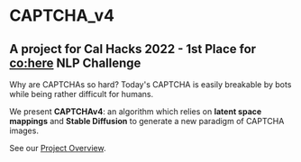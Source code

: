 # CAPTCHA_v4
## A project for Cal Hacks 2022 - 1st Place for [co:here](https://cohere.ai/) NLP Challenge

Why are CAPTCHAs so hard? 
Today's CAPTCHA is easily breakable by bots while being rather difficult for humans. 

We present **CAPTCHAv4**: an algorithm which relies on **latent space mappings** and **Stable Diffusion** to generate a new paradigm of CAPTCHA images.


See our [Project Overview](https://docs.google.com/presentation/d/1zOR-NSzkrreDXjFbpJCGdIAEKUZLs6rFvFbltQuNXa4/edit#slide=id.g16a1048099d_0_479).
